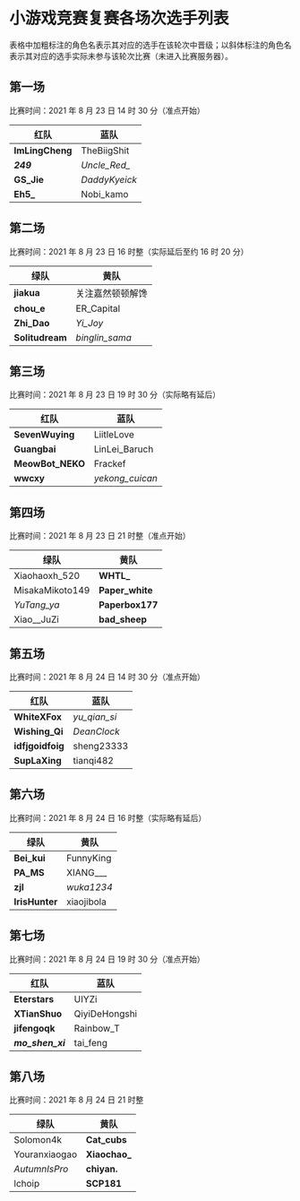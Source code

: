 # 小游戏竞赛复赛各场次选手列表

表格中加粗标注的角色名表示其对应的选手在该轮次中晋级；以斜体标注的角色名表示其对应的选手实际未参与该轮次比赛（未进入比赛服务器）。

## 第一场

比赛时间：2021 年 8 月 23 日 14 时 30 分（准点开始）

| 红队            | 蓝队           |
| --------------- | -------------- |
| **ImLingCheng** | TheBiigShit    |
| **_249_**       | _Uncle\_Red\__ |
| **GS\_Jie**     | _DaddyKyeick_  |
| **Eh5\_**       | Nobi_kamo      |



## 第二场

比赛时间：2021 年 8 月 23 日 16 时整（实际延后至约 16 时 20 分）

| 绿队            | 黄队             |
| --------------- | ---------------- |
| **jiakua**      | 关注嘉然顿顿解馋 |
| **chou\_e**     | ER\_Capital      |
| **Zhi\_Dao**    | _Yi\_Joy_        |
| **Solitudream** | _binglin_sama_   |

## 第三场

比赛时间：2021 年 8 月 23 日 19 时 30 分（实际略有延后）

| 红队              | 蓝队             |
| ----------------- | ---------------- |
| **SevenWuying**   | LiitleLove       |
| **Guangbai**      | LinLei_Baruch    |
| **MeowBot\_NEKO** | Frackef          |
| **wwcxy**         | _yekong\_cuican_ |

## 第四场

比赛时间：2021 年 8 月 23 日 21 时整（准点开始）

| 绿队            | 黄队             |
| --------------- | ---------------- |
| Xiaohaoxh\_520  | **WHTL\_**       |
| MisakaMikoto149 | **Paper\_white** |
| _YuTang\_ya_    | **Paperbox177**  |
| Xiao\_\_JuZi    | **bad\_sheep**   |

## 第五场

比赛时间：2021 年 8 月 24 日 14 时 30 分（准点开始）

| 红队             | 蓝队           |
| ---------------- | -------------- |
| **WhiteXFox**    | _yu\_qian\_si_ |
| **Wishing\_Qi**  | _DeanClock_    |
| **idfjgoidfoig** | sheng23333     |
| **SupLaXing**    | tianqi482      |

## 第六场

比赛时间：2021 年 8 月 24 日 16 时整（实际略有延后）

| 绿队           | 黄队       |
| -------------- | ---------- |
| **Bei\_kui**   | FunnyKing  |
| **PA\_MS**     | XIANG\_\__ |
| **zjl**        | _wuka1234_ |
| **IrisHunter** | xiaojibola |

## 第七场

比赛时间：2021 年 8 月 24 日 19 时 30 分（准点开始）

| 红队               | 蓝队          |
| ------------------ | ------------- |
| **Eterstars**      | UIYZi         |
| **XTianShuo**      | QiyiDeHongshi |
| **jifengoqk**      | Rainbow\_T    |
| **_mo\_shen\_xi_** | tai\_feng     |

## 第八场

比赛时间：2021 年 8 月 24 日 21 时整

| 绿队          | 黄队           |
| ------------- | -------------- |
| Solomon4k     | **Cat_cubs**   |
| Youranxiaogao | **Xiaochao\_** |
| _AutumnIsPro_ | **chiyan.**    |
| lchoip        | **SCP181**     |
